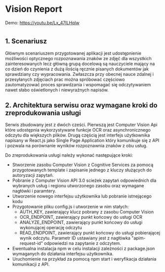 # Vision Report

Demo: https://youtu.be/Lx_47ILHqlw
#

## 1. Scenariusz
Głównym scenariuszem przygotowanej aplikacji jest udostępnienie możliwości optycznego rozpoznawania znaków ze zdjęć dla wszystkich zainteresowanych lecz główną grupą docelową są nauczyciele mający na co dzień do czynienia z dużą ilością ręcznie pisanych dokumentów jak sprawdziany czy wypracowania. Zwłaszcza przy obecnej nauce zdalnej i przesyłanych zdjęciach prac można spróbować częściowo zautomatyzować proces sprawdzania i wspomagać się odczytywaniem nawet słabo oświetlonych i niewyraźnych napisów.

## 2. Architektura serwisu oraz wymagane kroki do zreprodukowania usługi
Serwis zbudowany jest z dwóch cześci. Pierwszą jest Computer Vision Api które udostępnia wykorzystywane funkcje OCR oraz asynchronicznego odczytu dla większych plików. Drugą częścią jest interfejs użytkownika napisany w React.js jako Single Page Application który komunikuje się z API i pozwala na porównanie wyników rozpoznawnia znaków z obu usług.

Do zreprodukowania usługi należy wykonać następujące kroki:

- Stworzenie zasobu Computer Vision z Cognitive Services za pomocą przygotowanych template i zapisanie jednego z kluczy służących do autoryzacji zapytań. 
- Pobranie z Computer Vision API 3.0 scieżek zapytań odpowiednich dla wybranych usług i regionu utworzonego zasobu oraz wymagane nagłówki i paramtery.
- Utworzenie nowego interfejsu użytkownika lub pobranie istnejącego kodu
- Przygotowanie pliku config.js i utworzenie w nim stałych:
    - AUTH_KEY, zawierający klucz pobrany z zasobu Computer Vision
    - OCR_ENDPOINT, zawierający punkt końcowy do usługi OCR
    - ANALYZE_ENDPOINT, zawierający punkt końcowy do usługi wykonującej operację odczytu
    - READ_ENDPOINT, zawierający punkt końcowy do usługi pobierającej wynik odczytu. Parametr ID ustawiany jest z nagłówka "apim-request-id" odpowiedzi na zapytanie z odczytem.
- Ewentualna instalacja npm w celu instalacji zależności z package.json wymaganych do działania interfejsu użytkownika.
- Uruchomienie na przykład za pomocą npm start i weryfikacja działania komunikacji z API.

 